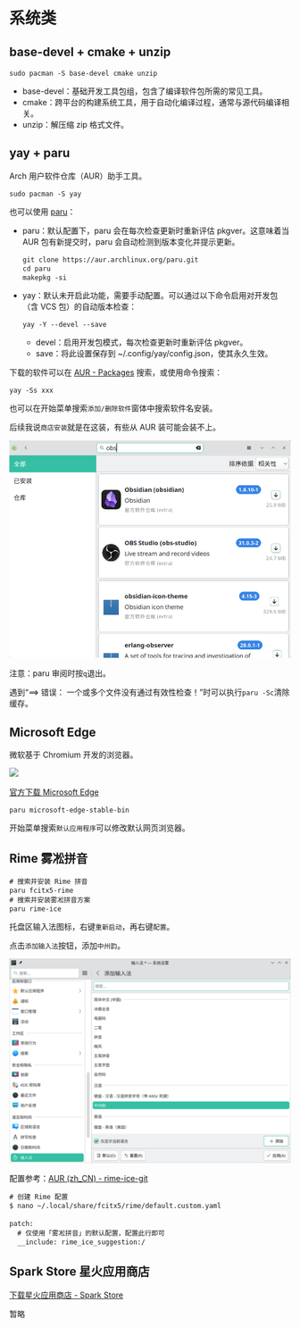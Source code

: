# 系统类

## base-devel + cmake + unzip

````shell
sudo pacman -S base-devel cmake unzip
````

- base-devel：基础开发工具包组，包含了编译软件包所需的常见工具。
- cmake：跨平台的构建系统工具，用于自动化编译过程，通常与源代码编译相关。
- unzip：解压缩 zip 格式文件。

## yay + paru

Arch 用户软件仓库（AUR）助手工具。

```shell
sudo pacman -S yay
```

也可以使用 [paru](https://github.com/Morganamilo/paru)：

- paru：默认配置下，paru 会在每次检查更新时重新评估 pkgver。这意味着当 AUR 包有新提交时，paru 会自动检测到版本变化并提示更新。
  ```shell
  git clone https://aur.archlinux.org/paru.git
  cd paru
  makepkg -si
  ```
- yay：默认未开启此功能，需要手动配置。可以通过以下命令启用对开发包（含 VCS 包）的自动版本检查：
  ```shell
  yay -Y --devel --save
  ```
  - devel：启用开发包模式，每次检查更新时重新评估 pkgver。
  - save：将此设置保存到 ~/.config/yay/config.json，使其永久生效。

下载的软件可以在 [AUR - Packages](https://aur.archlinux.org/packages) 搜索，或使用命令搜索：
```shell
yay -Ss xxx
```

也可以在开始菜单搜索`添加/删除软件`窗体中搜索软件名安装。

后续我说`商店安装`就是在这装，有些从 AUR 装可能会装不上。

![](../assets/20250704220323.png)

注意：paru 审阅时按`q`退出。

遇到“==> 错误： 一个或多个文件没有通过有效性检查！”时可以执行`paru -Sc`清除缓存。

## Microsoft Edge

微软基于 Chromium 开发的浏览器。

![](https://edgestatic.azureedge.net/shared/cms/lrs1c69a1j/section-images/b0ec664721b948bdb4de34621ba1ce25-png-w1920.avif)

[官方下载 Microsoft Edge](https://www.microsoft.com/zh-cn/edge/download)

```shell
paru microsoft-edge-stable-bin
```

开始菜单搜索`默认应用程序`可以修改默认网页浏览器。

## Rime 雾凇拼音

```shell
# 搜索并安装 Rime 拼音
paru fcitx5-rime
# 搜索并安装雾凇拼音方案
paru rime-ice
```

托盘区输入法图标，右键`重新启动`，再右键`配置`。

点击`添加输入法`按钮，添加`中州韵`。

![](../assets/20250702021910.png)

配置参考：[AUR (zh_CN) - rime-ice-git](https://aur.archlinux.org/packages/rime-ice-git)

```shell
# 创建 Rime 配置
$ nano ~/.local/share/fcitx5/rime/default.custom.yaml

patch:
  # 仅使用「雾凇拼音」的默认配置，配置此行即可
  __include: rime_ice_suggestion:/
```

## Spark Store 星火应用商店

[下载星火应用商店 - Spark Store](https://www.spark-app.store/download/)

暂略
